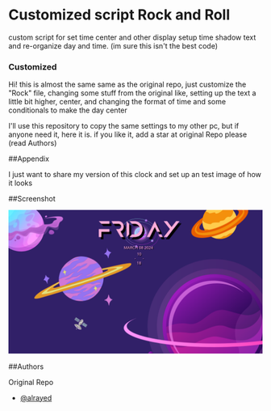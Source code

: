 # Customized script Rock and Roll

custom script for set time center and other display setup time
shadow text and re-organize day and time.
(im sure this isn't the best code)

### Customized

Hi! this is almost the same same as the original repo, just customize the "Rock" file, changing some stuff from the original like, setting up the text a little bit higher, center, and changing the format of time and some conditionals to make the day center

I'll use this repository to copy the same settings to my other pc, but if anyone need it, here it is. if you like it, add a star at original Repo please (read Authors)

##Appendix

I just want to share my version of this clock and set up an test image of how it looks

##Screenshot

![Desktop Screenshot](https://github.com/AxlBasilioa/RockConkyClock/blob/master/example)

##Authors

Original Repo

- [@alrayed](https://github.com/alrayed/conky-rock)
